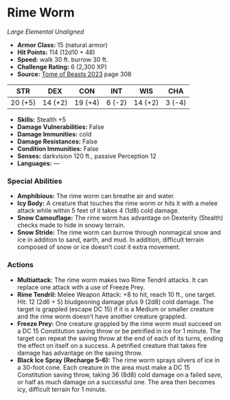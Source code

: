 # Rime Worm

*Large* *Elemental* *Unaligned*

- **Armor Class:** 15 (natural armor)
- **Hit Points:** 114 (12d10 + 48)
- **Speed:** walk 30 ft. burrow 30 ft.
- **Challenge Rating:** 6 (2,300 XP)
- **Source:** [Tome of Beasts 2023](https://koboldpress.com/kpstore/product/tome-of-beasts-1-2023-edition/) page 308

| STR | DEX | CON | INT | WIS | CHA |
| --- | --- | --- | --- | --- | --- |
| 20 (+5) | 14 (+2) | 19 (+4) | 6 (-2) | 14 (+2) | 3 (-4) |

- **Skills:** Stealth +5
- **Damage Vulnerabilities:** False
- **Damage Immunities:** cold
- **Damage Resistances:** False
- **Condition Immunities:** False
- **Senses:** darkvision 120 ft., passive Perception 12
- **Languages:** —

### Special Abilities

- **Amphibious:** The rime worm can breathe air and water.
- **Icy Body:** A creature that touches the rime worm or hits it with a melee attack while within 5 feet of it takes 4 (1d8) cold damage.
- **Snow Camouflage:** The rime worm has advantage on Dexterity (Stealth) checks made to hide in snowy terrain.
- **Snow Stride:** The rime worm can burrow through nonmagical snow and ice in addition to sand, earth, and mud. In addition, difficult terrain composed of snow or ice doesn’t cost it extra movement.

### Actions

- **Multiattack:** The rime worm makes two Rime Tendril attacks. It can replace one attack with a use of Freeze Prey.
- **Rime Tendril:** Melee Weapon Attack: +8 to hit, reach 10 ft., one target. Hit: 12 (2d6 + 5) bludgeoning damage plus 9 (2d8) cold damage. The target is grappled (escape DC 15) if it is a Medium or smaller creature and the rime worm doesn’t have another creature grappled.
- **Freeze Prey:** One creature grappled by the rime worm must succeed on a DC 15 Constitution saving throw or be petrified in ice for 1 minute. The target can repeat the saving throw at the end of each of its turns, ending the effect on itself on a success. A petrified creature that takes fire damage has advantage on the saving throw.
- **Black Ice Spray (Recharge 5–6):** The rime worm sprays slivers of ice in a 30-foot cone. Each creature in the area must make a DC 15 Constitution saving throw, taking 36 (8d8) cold damage on a failed save, or half as much damage on a successful one. The area then becomes icy, difficult terrain for 1 minute.
